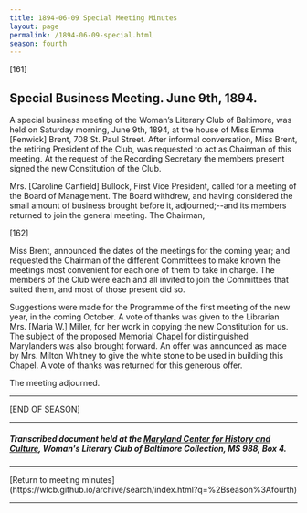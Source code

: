 ```yaml
---
title: 1894-06-09 Special Meeting Minutes
layout: page
permalink: /1894-06-09-special.html
season: fourth
---
```


<style>
    #maincontent{
        font-size:1.4em;
    }
</style>
[161]

## Special Business Meeting. June 9th, 1894.

A special business meeting of the Woman’s Literary Club of Baltimore, was held on Saturday morning, June 9th, 1894, at the house of Miss Emma [Fenwick] Brent, 708 St. Paul Street. After informal conversation, Miss Brent, the retiring President of the Club, was requested to act as Chairman of this meeting. At the request of the Recording Secretary the members present signed the new Constitution of the Club.

Mrs. [Caroline Canfield] Bullock, First Vice President, called for a meeting of the Board of Management. The Board withdrew, and having considered the small amount of business brought before it, adjourned;--and its members returned to join the general meeting. The Chairman,

[162]

Miss Brent, announced the dates of the meetings for the coming year; and requested the Chairman of the different Committees to make known the meetings most convenient for each one of them to take in charge. The members of the Club were each and all invited to join the Committees that suited them, and most of those present did so.

Suggestions were made for the Programme of the first meeting of the new year, in the coming October. A vote of thanks was given to the Librarian Mrs. [Maria W.] Miller, for her work in copying the new Constitution for us. The subject of the proposed Memorial Chapel for distinguished Marylanders was also brought forward. An offer was announced as made by Mrs. Milton Whitney to give the white stone to be used in building this Chapel. A vote of thanks was returned for this generous offer.

The meeting adjourned.
<hr>
[END OF SEASON]
<hr>

##### Transcribed document held at the [Maryland Center for History and Culture](http://mdhs.org/), Woman's Literary Club of Baltimore Collection, MS 988, Box 4. 

<hr>
[Return to meeting minutes](https://wlcb.github.io/archive/search/index.html?q=%2Bseason%3Afourth)
<hr>